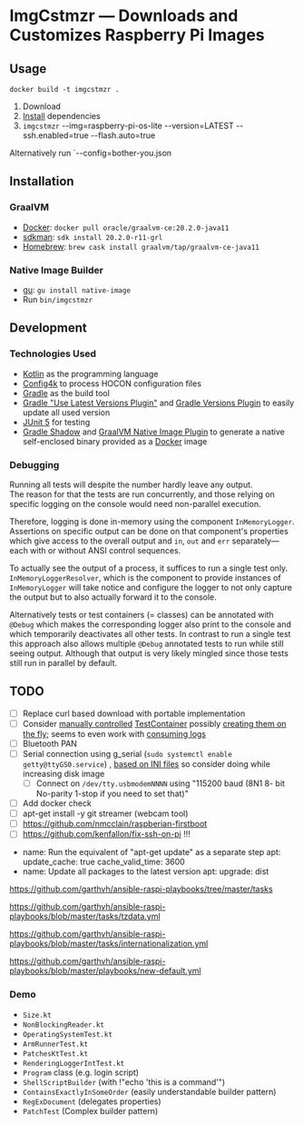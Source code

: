# ImgCstmzr — Downloads and Customizes Raspberry Pi Images

## Usage

```shell script
docker build -t imgcstmzr .
```

1. Download
2. [Install](#installation) dependencies
3. `imgcstmzr` --img=raspberry-pi-os-lite --version=LATEST --ssh.enabled=true --flash.auto=true

Alternatively run `--config=bother-you.json

## Installation

### GraalVM

- [Docker](https://docker.com): `docker pull oracle/graalvm-ce:20.2.0-java11`
- [sdkman](https://sdkman.io): `sdk install 20.2.0-r11-grl`
- [Homebrew](https://brew.sh): `brew cask install graalvm/tap/graalvm-ce-java11`

### Native Image Builder

- [gu](https://www.graalvm.org/docs/reference-manual/gu/): `gu install native-image`
- Run `bin/imgcstmzr`

## Development

### Technologies Used

- [Kotlin](https://kotlinlang.org/) as the programming language
- [Config4k](https://github.com/config4k/config4k) to process HOCON configuration files
- [Gradle]() as the build tool
- [Gradle "Use Latest Versions Plugin"](https://github.com/patrikerdes/gradle-use-latest-versions-plugin)
  and [Gradle Versions Plugin](https://github.com/ben-manes/gradle-versions-plugin) to easily update all used version
- [JUnit 5](https://junit.org/junit5/) for testing
- [Gradle Shadow](https://github.com/johnrengelman/shadow) and [GraalVM Native Image Plugin](https://github.com/mike-neck/graalvm-native-image-plugin) to
  generate a native self-enclosed binary provided as a [Docker](https://www.docker.com/) image

### Debugging

Running all tests will despite the number hardly leave any output.  
The reason for that the tests are run concurrently, and those relying on specific logging on the console would need non-parallel execution.

Therefore, logging is done in-memory using the component `InMemoryLogger`. Assertions on specific output can be done on that component's properties which give
access to the overall output and `in`, `out` and `err` separately—each with or without ANSI control sequences.

To actually see the output of a process, it suffices to run a single test only. `InMemoryLoggerResolver`, which is the component to provide instances
of `InMemoryLogger` will take notice and configure the logger to not only capture the output but to also actually forward it to the console.

Alternatively tests or test containers (= classes) can be annotated with `@Debug` which makes the corresponding logger also print to the console and which
temporarily deactivates all other tests. In contrast to run a single test this approach also allows multiple `@Debug` annotated tests to run while still seeing
output. Although that output is very likely mingled since those tests still run in parallel by default.

## TODO

- [ ] Replace curl based download with portable implementation
- [ ] 
  Consider [manually controlled](https://www.testcontainers.org/test_framework_integration/manual_lifecycle_control/) [TestContainer](https://www.testcontainers.org/features/startup_and_waits/#one-shot-startup-strategy-example)
  possibly [creating them on the fly](https://www.testcontainers.org/features/creating_images/); seems to even work
  with [consuming logs](https://www.testcontainers.org/features/container_logs/)
- [ ] Bluetooth PAN
- [ ] Serial connection using g_serial (`sudo systemctl enable getty@ttyGS0.service`)
  , [based on INI files](https://www.digitalocean.com/community/tutorials/understanding-systemd-units-and-unit-files) so consider doing while increasing disk
  image
    - [ ] Connect on `/dev/tty.usbmodemNNNN` using "115200 baud (8N1 8- bit No-parity 1-stop if you need to set that)"
- [ ] Add docker check
- [ ] apt-get install -y git streamer (webcam tool)
- [ ] https://github.com/nmcclain/raspberian-firstboot
- [ ] https://github.com/kenfallon/fix-ssh-on-pi !!!

- name: Run the equivalent of "apt-get update" as a separate step apt:
  update_cache: true cache_valid_time: 3600
- name: Update all packages to the latest version apt:
  upgrade: dist

https://github.com/garthvh/ansible-raspi-playbooks/tree/master/tasks

https://github.com/garthvh/ansible-raspi-playbooks/blob/master/tasks/tzdata.yml

https://github.com/garthvh/ansible-raspi-playbooks/blob/master/tasks/internationalization.yml

https://github.com/garthvh/ansible-raspi-playbooks/blob/master/playbooks/new-default.yml

### Demo

- `Size.kt`
- `NonBlockingReader.kt`
- `OperatingSystemTest.kt`
- `ArmRunnerTest.kt`
- `PatchesKtTest.kt`
- `RenderingLoggerIntTest.kt`
- `Program` class (e.g. login script)
- `ShellScriptBuilder` (with !"echo 'this is a command'")
- `ContainsExactlyInSomeOrder` (easily understandable builder pattern)
- `RegExDocument` (delegates properties)
- `PatchTest` (Complex builder pattern)
